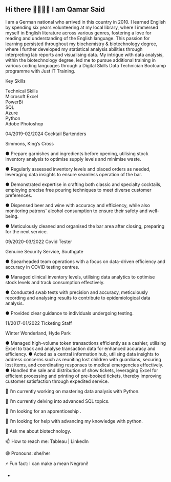 ## Hi there 👋🏾👋🏾 I am Qamar Said

I am a German national who arrived in this country in 2010. I learned English by spending six years volunteering at my local library, where I immersed myself in English literature across various genres, fostering a love for reading and understanding of the English language. This passion for learning persisted throughout my biochemistry & biotechnology degree, where I further developed my statistical analysis abilities through interpreting lab reports and visualising data. My intrigue with data analysis, within the biotechnology degree, led me to pursue additional training in various coding languages through a Digital Skills Data Technician Bootcamp programme with Just IT Training.

Key Skills

Technical Skills                                                                    
Microsoft Excel                                                                
PowerBi                                                                      
SQL                                                        
Azure                                                                       
Python                                                                        
Adobe Photoshop     



04/2019-02/2024		                                                                              Cocktail Bartenders 

Simmons, King’s Cross		

●	Prepare  garnishes and ingredients before opening, utilising stock inventory analysis to optimise supply levels and minimise waste.

●	Regularly assessed inventory levels and placed orders as needed, leveraging data insights to ensure seamless operation of the bar.

●	Demonstrated expertise in crafting both classic and specialty cocktails, employing precise free pouring techniques to meet diverse customer preferences.

●	Dispensed beer and wine with accuracy and efficiency, while also monitoring patrons' alcohol consumption to ensure their safety and well-being.

●	Meticulously cleaned and organised the bar area after closing, preparing for the next service.


09/2020-03/2022	                                                                                         	Covid Tester

Genuine Security Service, Southgate	

●	Spearheaded team operations with a focus on data-driven efficiency and accuracy in COVID testing centres.

●	Managed clinical inventory levels, utilising data analytics to optimise stock levels and track consumption effectively.

●	Conducted swab tests with precision and accuracy, meticulously recording and analysing results to contribute to epidemiological data analysis.

●	Provided clear guidance to individuals undergoing testing.






11/2017-01/2022	                                                                                         Ticketing Staff

Winter Wonderland,  Hyde Park	

●	Managed high-volume token transactions efficiently as a cashier, utilising Excel to track and analyse transaction data for enhanced accuracy and efficiency.
●	Acted as a central information hub, utilising data insights to address concerns such as reuniting lost children with guardians, securing lost items, and coordinating responses to medical emergencies effectively.
●	Handled the sale and distribution of show tickets, leveraging Excel for efficient processing and printing of pre-booked tickets, thereby improving customer satisfaction through expedited service.


🔭 I’m currently working on mastering data analysis with Python.

🌱 I’m currently delving into advanced SQL topics.

👯 I’m looking for an apprenticeship .

🤔 I’m looking for help with advancing my knowledge with python.

💬 Ask me about biotechnology.

📫 How to reach me: Tableau | LinkedIn

😄 Pronouns: she/her

⚡ Fun fact: I can make a mean Negroni!

-
